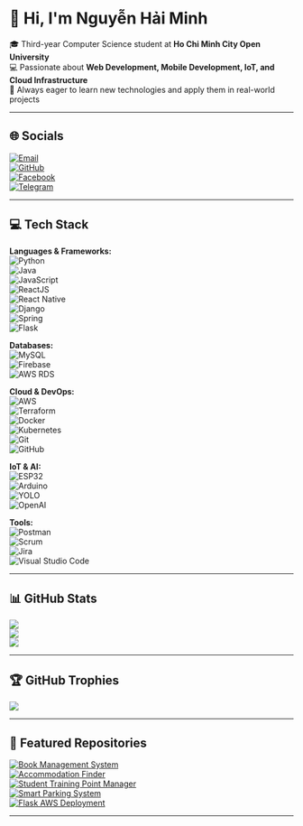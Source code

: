 # 👋 Hi, I'm Nguyễn Hải Minh  

🎓 Third-year Computer Science student at **Ho Chi Minh City Open University**  
💻 Passionate about **Web Development, Mobile Development, IoT, and Cloud Infrastructure**  
🌱 Always eager to learn new technologies and apply them in real-world projects  

---

## 🌐 Socials  
[![Email](https://img.shields.io/badge/Email-%23EA4335.svg?logo=gmail&logoColor=white)](mailto:minhhlt2k4@gmail.com)  
[![GitHub](https://img.shields.io/badge/GitHub-%2312100E.svg?logo=github&logoColor=white)](https://github.com/haiminh287)  
[![Facebook](https://img.shields.io/badge/Facebook-%231877F2.svg?logo=facebook&logoColor=white)](https://www.facebook.com/haiminhht2k4)  
[![Telegram](https://img.shields.io/badge/Instagram-%23E4405F.svg?logo=instagram&logoColor=white)](https://t.me/Applehm)  

---

## 💻 Tech Stack  

**Languages & Frameworks:**  
![Python](https://img.shields.io/badge/Python-%233776AB.svg?logo=python&logoColor=white)  
![Java](https://img.shields.io/badge/Java-%23ED8B00.svg?logo=java&logoColor=white)  
![JavaScript](https://img.shields.io/badge/JavaScript-%23323330.svg?logo=javascript&logoColor=%23F7DF1E)  
![ReactJS](https://img.shields.io/badge/React-%2320232a.svg?logo=react&logoColor=%2361DAFB)  
![React Native](https://img.shields.io/badge/React_Native-%2320232a.svg?logo=react&logoColor=%2361DAFB)  
![Django](https://img.shields.io/badge/Django-%23092E20.svg?logo=django&logoColor=white)  
![Spring](https://img.shields.io/badge/Spring-%236DB33F.svg?logo=spring&logoColor=white)  
![Flask](https://img.shields.io/badge/Flask-%23000.svg?logo=flask&logoColor=white)  

**Databases:**  
![MySQL](https://img.shields.io/badge/MySQL-%2300f.svg?logo=mysql&logoColor=white)  
![Firebase](https://img.shields.io/badge/Firebase-%23039BE5.svg?logo=firebase)  
![AWS RDS](https://img.shields.io/badge/AWS%20RDS-%23FF9900.svg?logo=amazon-aws&logoColor=white)  

**Cloud & DevOps:**  
![AWS](https://img.shields.io/badge/AWS-%23FF9900.svg?logo=amazon-aws&logoColor=white)  
![Terraform](https://img.shields.io/badge/Terraform-%235835CC.svg?logo=terraform&logoColor=white)  
![Docker](https://img.shields.io/badge/Docker-%230db7ed.svg?logo=docker&logoColor=white)  
![Kubernetes](https://img.shields.io/badge/Kubernetes-%23326ce5.svg?logo=kubernetes&logoColor=white)  
![Git](https://img.shields.io/badge/Git-%23F05033.svg?logo=git&logoColor=white)  
![GitHub](https://img.shields.io/badge/GitHub-%2312100E.svg?logo=github&logoColor=white)  

**IoT & AI:**  
![ESP32](https://img.shields.io/badge/ESP32-%230A0A0A.svg?logo=espressif&logoColor=white)  
![Arduino](https://img.shields.io/badge/Arduino-%2300979D.svg?logo=arduino&logoColor=white)  
![YOLO](https://img.shields.io/badge/YOLO-AI-blueviolet)  
![OpenAI](https://img.shields.io/badge/OpenAI-%23412991.svg?logo=openai&logoColor=white)  

**Tools:**   
![Postman](https://img.shields.io/badge/Postman-%23FF6C37.svg?logo=postman&logoColor=white)  
![Scrum](https://img.shields.io/badge/Scrum-Agile-brightgreen)  
![Jira](https://img.shields.io/badge/Jira-%230A0FFF.svg?logo=jira&logoColor=white)  
![Visual Studio Code](https://img.shields.io/badge/VS%20Code-0078d7.svg?logo=visual-studio-code&logoColor=white)  

---

## 📊 GitHub Stats  

![](https://github-readme-stats.vercel.app/api?username=haiminh287&theme=tokyonight&hide_border=false&include_all_commits=false&count_private=false)  
![](https://github-readme-streak-stats.herokuapp.com/?user=haiminh287&theme=tokyonight&hide_border=false)  
![](https://github-readme-stats.vercel.app/api/top-langs/?username=haiminh287&theme=tokyonight&hide_border=false&layout=compact)  

---

## 🏆 GitHub Trophies  

![](https://github-profile-trophy.vercel.app/?username=haiminh287&theme=radical&no-frame=false&no-bg=false&margin-w=4)  

---

## 📂 Featured Repositories  

[![Book Management System](https://github-readme-stats.vercel.app/api/pin/?username=haiminh287&repo=ManagerBoookFinal&theme=tokyonight)](https://github.com/haiminh287/ManagerBoookFinal)  
[![Accommodation Finder](https://github-readme-stats.vercel.app/api/pin/?username=haiminh287&repo=AccommodationMain&theme=tokyonight)](https://github.com/haiminh287/AccommodationMain)  
[![Student Training Point Manager](https://github-readme-stats.vercel.app/api/pin/?username=TNieAccStudy&repo=EvaluationScoreManager&theme=tokyonight)](https://github.com/TNieAccStudy/EvaluationScoreManager)  
[![Smart Parking System](https://github-readme-stats.vercel.app/api/pin/?username=haiminh287&repo=smartparkinglot&theme=tokyonight)](https://github.com/haiminh287/smartparkinglot)  
[![Flask AWS Deployment](https://github-readme-stats.vercel.app/api/pin/?username=haiminh287&repo=DeployAppByCloudAWS&theme=tokyonight)](https://github.com/haiminh287/DeployAppByCloudAWS)  

---
